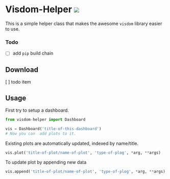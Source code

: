 # Visdom-Helper [![](https://img.shields.io/badge/link_on-GitHub-brightgreen.svg?style=flat-square)](https://github.com/episodeyang/visdom_helper)



This is a simple helper class that makes the awesome `visdom` library easier to use.

### Todo
- [ ] add `pip` build chain

## Download
[ ] todo item

## Usage

First try to setup a dashboard.
```python
from visdom-helper import Dashboard

vis = Dashboard('title-of-this-dashboard')
# Now you can  add plots to it.


```

Existing plots are automatically updated, indexed by name/title.
```python
vis.plot('title-of-plot/name-of-plot', 'type-of-plog', *arg, **args)
```

To update plot by appending new data
```python
vis.append('title-of-plot/name-of-plot', 'type-of-plog', *arg, **args)
```
